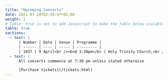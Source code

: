 ```yaml
---
title: "Upcoming Concerts"
date: 2021-07-28T02:59:47+01:00
weight: 1
# Table: true is set to add Javascript to make the table below scalable on mobile device
table: true
sections:
  - text: |
      | Number | Date | Venue | Programme |
      | ------ | ---- | ----- | --------- |
      | 1037 | 9 April<br /><b>@ 3:30pm</b> | Holy Trinity Church,<br />Longlevens,<br />Gloucester | Bob Chilcott - Requiem<br />John Rutter - Feel the Spirit (selected movements)<br /> |
  - text: |
      All concerts commence at 7:30 pm unless stated otherwise

      [Purchase tickets](/tickets.html)
---
```


